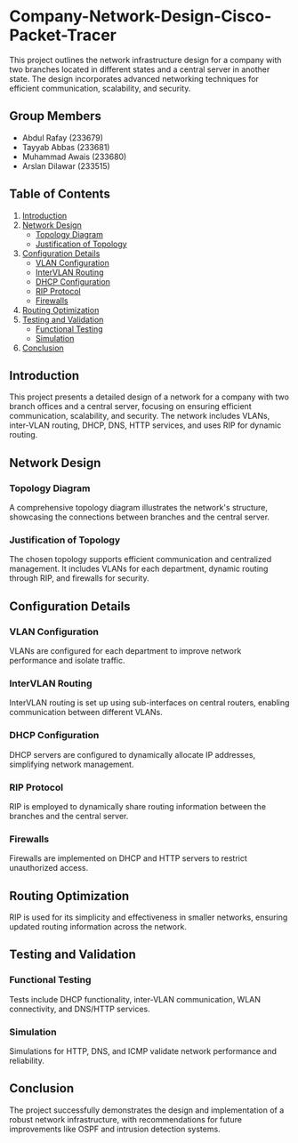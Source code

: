 # Company-Network-Design-Cisco-Packet-Tracer
This project outlines the network infrastructure design for a company with two branches located in different states and a central server in another state. The design incorporates advanced networking techniques for efficient communication, scalability, and security.

## Group Members
- Abdul Rafay (233679)
- Tayyab Abbas (233681)
- Muhammad Awais (233680)
- Arslan Dilawar (233515)

## Table of Contents
1. [Introduction](#introduction)
2. [Network Design](#network-design)
   - [Topology Diagram](#topology-diagram)
   - [Justification of Topology](#justification-of-topology)
3. [Configuration Details](#configuration-details)
   - [VLAN Configuration](#vlan-configuration)
   - [InterVLAN Routing](#intervlan-routing)
   - [DHCP Configuration](#dhcp-configuration)
   - [RIP Protocol](#rip-protocol)
   - [Firewalls](#firewalls)
4. [Routing Optimization](#routing-optimization)
5. [Testing and Validation](#testing-and-validation)
   - [Functional Testing](#functional-testing)
   - [Simulation](#simulation)
6. [Conclusion](#conclusion)

## Introduction
This project presents a detailed design of a network for a company with two branch offices and a central server, focusing on ensuring efficient communication, scalability, and security. The network includes VLANs, inter-VLAN routing, DHCP, DNS, HTTP services, and uses RIP for dynamic routing.

## Network Design
### Topology Diagram
A comprehensive topology diagram illustrates the network's structure, showcasing the connections between branches and the central server.

### Justification of Topology
The chosen topology supports efficient communication and centralized management. It includes VLANs for each department, dynamic routing through RIP, and firewalls for security.

## Configuration Details
### VLAN Configuration
VLANs are configured for each department to improve network performance and isolate traffic.

### InterVLAN Routing
InterVLAN routing is set up using sub-interfaces on central routers, enabling communication between different VLANs.

### DHCP Configuration
DHCP servers are configured to dynamically allocate IP addresses, simplifying network management.

### RIP Protocol
RIP is employed to dynamically share routing information between the branches and the central server.

### Firewalls
Firewalls are implemented on DHCP and HTTP servers to restrict unauthorized access.

## Routing Optimization
RIP is used for its simplicity and effectiveness in smaller networks, ensuring updated routing information across the network.

## Testing and Validation
### Functional Testing
Tests include DHCP functionality, inter-VLAN communication, WLAN connectivity, and DNS/HTTP services.

### Simulation
Simulations for HTTP, DNS, and ICMP validate network performance and reliability.

## Conclusion
The project successfully demonstrates the design and implementation of a robust network infrastructure, with recommendations for future improvements like OSPF and intrusion detection systems.

